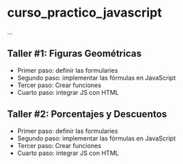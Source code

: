 # curso_practico_javascript

...

## Taller #1: Figuras Geométricas

- Primer paso: definir las formularies
- Segundo paso: implementar las fórmulas en JavaScript
- Tercer paso: Crear funciones
- Cuarto paso: integrar JS con HTML

## Taller #2: Porcentajes y Descuentos

- Primer paso: definir las formularies
- Segundo paso: implementar las fórmulas en JavaScript
- Tercer paso: Crear funciones
- Cuarto paso: integrar JS con HTML